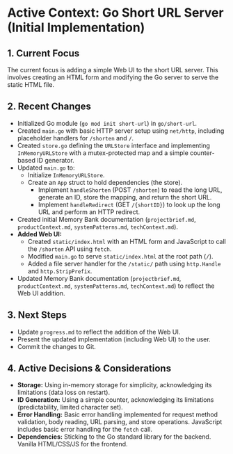 # Active Context: Go Short URL Server (Initial Implementation)

## 1. Current Focus

The current focus is adding a simple Web UI to the short URL server. This involves creating an HTML form and modifying the Go server to serve the static HTML file.

## 2. Recent Changes

- Initialized Go module (`go mod init short-url`) in `go/short-url`.
- Created `main.go` with basic HTTP server setup using `net/http`, including placeholder handlers for `/shorten` and `/`.
- Created `store.go` defining the `URLStore` interface and implementing `InMemoryURLStore` with a mutex-protected map and a simple counter-based ID generator.
- Updated `main.go` to:
  - Initialize `InMemoryURLStore`.
  - Create an `App` struct to hold dependencies (the store).
    - Implement `handleShorten` (POST `/shorten`) to read the long URL, generate an ID, store the mapping, and return the short URL.
    - Implement `handleRedirect` (GET `/{shortID}`) to look up the long URL and perform an HTTP redirect.
- Created initial Memory Bank documentation (`projectbrief.md`, `productContext.md`, `systemPatterns.md`, `techContext.md`).
- **Added Web UI:**
  - Created `static/index.html` with an HTML form and JavaScript to call the `/shorten` API using `fetch`.
  - Modified `main.go` to serve `static/index.html` at the root path (`/`).
  - Added a file server handler for the `/static/` path using `http.Handle` and `http.StripPrefix`.
- Updated Memory Bank documentation (`projectbrief.md`, `productContext.md`, `systemPatterns.md`, `techContext.md`) to reflect the Web UI addition.

## 3. Next Steps

- Update `progress.md` to reflect the addition of the Web UI.
- Present the updated implementation (including Web UI) to the user.
- Commit the changes to Git.

## 4. Active Decisions & Considerations

- **Storage:** Using in-memory storage for simplicity, acknowledging its limitations (data loss on restart).
- **ID Generation:** Using a simple counter, acknowledging its limitations (predictability, limited character set).
- **Error Handling:** Basic error handling implemented for request method validation, body reading, URL parsing, and store operations. JavaScript includes basic error handling for the `fetch` call.
- **Dependencies:** Sticking to the Go standard library for the backend. Vanilla HTML/CSS/JS for the frontend.

